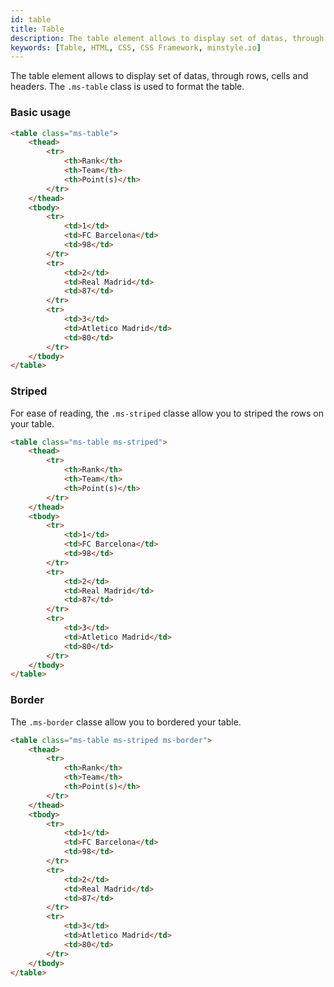 ```yaml
---
id: table
title: Table
description: The table element allows to display set of datas, through rows, cells and headers. The `.ms-table` class is used to format the table.
keywords: [Table, HTML, CSS, CSS Framework, minstyle.io]
---
```


The table element allows to display set of datas, through rows, cells and headers. The `.ms-table` class is used to format the table.

### Basic usage​


```html live
<table class="ms-table">
    <thead>
        <tr>
            <th>Rank</th>
            <th>Team</th>
            <th>Point(s)</th>
        </tr>
    </thead>
    <tbody>
        <tr>
            <td>1</td>
            <td>FC Barcelona</td>
            <td>98</td>
        </tr>
        <tr>
            <td>2</td>
            <td>Real Madrid</td>
            <td>87</td>
        </tr>
        <tr>
            <td>3</td>
            <td>Atletico Madrid</td>
            <td>80</td>
        </tr>
    </tbody>
</table>
```

### Striped

For ease of reading, the `.ms-striped` classe allow you to striped the rows on your table.

```html live
<table class="ms-table ms-striped">
    <thead>
        <tr>
            <th>Rank</th>
            <th>Team</th>
            <th>Point(s)</th>
        </tr>
    </thead>
    <tbody>
        <tr>
            <td>1</td>
            <td>FC Barcelona</td>
            <td>98</td>
        </tr>
        <tr>
            <td>2</td>
            <td>Real Madrid</td>
            <td>87</td>
        </tr>
        <tr>
            <td>3</td>
            <td>Atletico Madrid</td>
            <td>80</td>
        </tr>
    </tbody>
</table>
```

### Border

The `.ms-border` classe allow you to bordered your table.

```html live
<table class="ms-table ms-striped ms-border">
    <thead>
        <tr>
            <th>Rank</th>
            <th>Team</th>
            <th>Point(s)</th>
        </tr>
    </thead>
    <tbody>
        <tr>
            <td>1</td>
            <td>FC Barcelona</td>
            <td>98</td>
        </tr>
        <tr>
            <td>2</td>
            <td>Real Madrid</td>
            <td>87</td>
        </tr>
        <tr>
            <td>3</td>
            <td>Atletico Madrid</td>
            <td>80</td>
        </tr>
    </tbody>
</table>
```